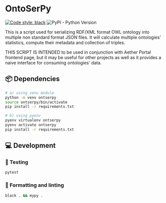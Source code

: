 # OntoSerPy

[![Code style: black](https://img.shields.io/badge/code%20style-black-000000.svg)](https://github.com/psf/black)
![PyPI - Python Version](https://img.shields.io/pypi/pyversions/rdflib)

This is a script used for serializing RDF/XML format OWL ontology into multiple
non standard format JSON files. It will calculate multiple ontologies' statistics,
compute their metadata and collection of triples.

THIS SCRIPT IS INTENDED to be used in conjunction with Aether Portal frontend
page, but it may be useful for other projects as well as it provides a naive
interface for consuming ontologies' data.

## :package: Dependencies

```bash
# a) using venv module
python -m venv ontserpy
source ontserpy/bin/activate
pip install -r requirements.txt

# b) using pyenv
pyenv virtualenv ontserpy
pyenv activate ontserpy
pip install -r requirements.txt
```

## :computer: Development

### :test_tube: Testing

```bash
pytest
```

### :star2: Formatting and linting

```bash
black . && mypy .
```
